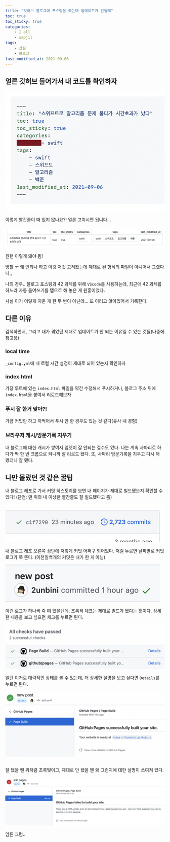 ```yaml
---
title: "깃허브 블로그에 포스팅을 했는데 업데이트가 안될때"
toc: true
toc_sticky: true
categories:
    - 📂 all
    - sapjil
tags:
    - 삽질
    - 블로그
last_modified_at: 2021-09-06
---
```


## 얼른 깃허브 들어가서 내 코드를 확인하자

![](/assets/images/sap-4/1.png)

이렇게 빨간줄이 떠 있지 않나요?! 얼른 고치시면 됩니다...

![](/assets/images/sap-4/7.png)

원랜 이렇게 돼야 됨!

망할 ㅜ 왜 안되나 하고 이것 저것 고쳐봤는데 제대로 된 형식의 파일이 아니어서 그렜다니,,

나의 경우.. 블로그 포스팅과 42 과제를 위해 `VScode`를 사용하는데, 최근에 42 과제를 하느라 자동 들여쓰기를 탭으로 해 놓은 게 원흉이었다.

사실 이거 이렇게 지운 게 한 두 번이 아닌데... 또 이러고 앉아있어서 기록한다.

## 다른 이유

검색하면서, 그리고 내가 겪었던 제대로 업데이트가 안 되는 이유일 수 있는 것들(나중에 참고용)

### local time

`_config.yml`에 내 로컬 시간 설정이 제대로 되어 있는지 확인하자

### index.html

가장 루트에 있는 `index.html` 파일을 약간 수정해서 푸시하거나, 블로그 주소 뒤에 `index.html`을 붙여서 리로드해보자

### 푸시 잘 한거 맞아?!

가끔 커밋만 하고 까먹어서 푸시 안 한 경우도 있는 것 같다(유사 내 경험)

### 브라우저 캐시/방문기록 지우기

내 블로그에 대한 캐시가 쌓여서 업뎃이 잘 안되는 걸수도 있다. 나는 계속 사파리로 하다가 딱 한 번 크롬으로 켜니까 잘 리로드 됐다. 또, 사파리 방문기록을 지우고 다시 해 봤더니 잘 됐다.

## 나만 몰랐던 것 같은 꿀팁

내 블로그 레포로 가서 커밋 히스토리를 보면 내 페이지가 제대로 빌드됐는지 확인할 수 있다! (단점: 맨 위의 내 이상한 빨간줄도 잘 빌드됐다고 뜸)

![](/assets/images/sap-4/2.png)

내 블로그 레포 오른쪽 상단에 저렇게 커밋 어쩌구 되어있다. 저걸 누르면 날짜별로 커밋 로그가 쭉 뜬다. (이천칠백개의 커밋은 내가 한 게 아님)

![](/assets/images/sap-4/3.png)

이런 로그가 하나씩 죽 떠 있을텐데, 초록색 체크는 제대로 빌드가 됐다는 뜻이다. 상세한 내용을 보고 싶으면 체크를 누르면 된다.

![](/assets/images/sap-4/5.png)

일단 이거로 대략적인 상태를 볼 수 있는데, 더 상세한 설명을 보고 싶다면 `Details`를 누르면 된다.

![](/assets/images/sap-4/4.png)

잘 됐을 땐 위처럼 초록빛이고, 제대로 안 됐을 땐 왜 그런지에 대한 설명이 쓰여져 있다.

![](/assets/images/sap-4/6.png)

암튼 그럼..

